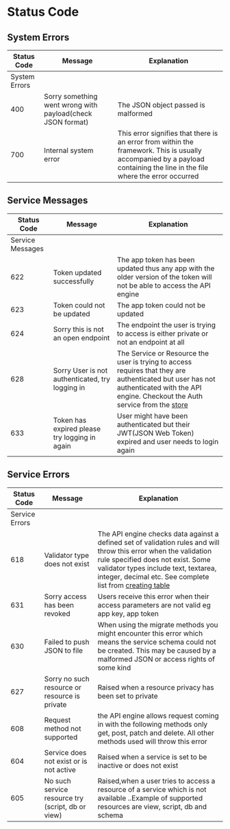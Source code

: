 # Status Code

## System Errors
| Status Code   | Message                                                    | Explanation                                                                                                                                                                     |
|---------------|------------------------------------------------------------|---------------------------------------------------------------------------------------------------------------------------------------------------------------------------------|
| System Errors |                                                            |                                                                                                                                                                                 |
| 400           | Sorry something went wrong with payload(check JSON format) | The JSON object passed is malformed                                                                                                                                             |
| 700           | Internal system error                                      | This error signifies that there is an error from within the framework. This is usually accompanied by a payload containing the line in the file where the error occurred  |


## Service Messages

| Status Code      | Message                                         | Explanation                                                                                                                                                                                                |
|------------------|-------------------------------------------------|------------------------------------------------------------------------------------------------------------------------------------------------------------------------------------------------------------|
| Service Messages |                                                 |                                                                                                                                                                                                            |
| 622              | Token updated successfully                      | The app token has been updated thus any app with the older version of the token will not be able to access the API engine                                                                                  |
| 623              | Token could not be updated                      | The app token could not be updated                                                                                                                                                                         |
| 624              | Sorry this is not an open endpoint              | The endpoint the user is trying to access is either private or not an endpoint at all                                                                                                                      |
| 628              | Sorry User is not authenticated, try logging in | The Service or Resource the user is trying to access requires that they are authenticated but user has not  authenticated with the API engine. Checkout the Auth service from the [store](store.devless.io) |
| 633              | Token has expired please try logging in again   | User might have been authenticated but their JWT(JSON Web Token) expired and user needs to login again                                                                                                                     |

## Service Errors

| Status Code    | Message                                          | Explanation                                                                                                                                                                                                                                                                                                             |
|----------------|--------------------------------------------------|-------------------------------------------------------------------------------------------------------------------------------------------------------------------------------------------------------------------------------------------------------------------------------------------------------------------------|
| Service Errors |                                                  |                                                                                                                                                                                                                                                                                                                         |
| 618            | Validator type does not exist                    | The API engine checks data against a defined set of validation rules and will throw this error when the validation rule specified does not exist. Some validator types include text, textarea, integer, decimal etc. See complete list from [creating table](http://devless.io/docs/api-engine.html#Creating-the-table) |
| 631            | Sorry access has been revoked                    | Users receive this error when their access parameters are not valid eg app key, app token                                                                                                                                                                                                                               |
| 630            | Failed to push JSON to file                      | When using the migrate methods you might encounter this error which means the service schema could not be created. This may be caused by a malformed JSON or access rights of some kind                                                                                                                                 |
| 627            | Sorry no such resource or resource is private    | Raised when a resource privacy has been set to private                                                                                                                                                                                                                                                                  |
| 608            | Request method not supported                     | the API engine allows request coming in with the following methods only get, post, patch and delete. All other methods used will throw this error                                                                                                                                                                         |
| 604            | Service does not exist or is not active          | Raised when a service is set to be inactive or does not exist                                                                                                                                                                                                                                                           |
| 605            | No such service resource try (script, db or view) | Raised,when a user tries to access a resource of a service which is not available ..Example of supported resources are view, script, db and schema                                                                                                                                                                       |